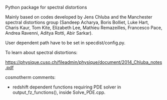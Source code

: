 Python package for spectral distortions

Mainly based on codes developed by Jens Chluba and the Manchester spectral distortions group (Sandeep Acharya, Boris Bolliet, Luke Hart, Charis Kaur, Tom Kite, Elizabeth Lee, Mathieu Remazeilles, Francesco Pace, Andrea Ravenni, Aditya Rotti, Abir Sarkar).

User dependent path have to be set in specdist/config.py.

To learn about spectral distortions:

https://physique.cuso.ch/fileadmin/physique/document/2014_Chluba_notes.pdf


cosmotherm comments:
* redshift dependent functions requiring PDE solver in output_fz_functions(), inside Solve_PDE.cpp.
